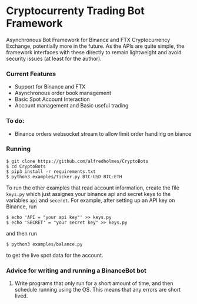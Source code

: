# Cryptocurrenty Trading Bot Framework
Asynchronous Bot Framework for Binance and FTX Cryptocurrency Exchange, potentially more in the future. As the APIs are quite simple, the framework interfaces with these directly to remain lightweight and avoid security issues (at least for the author).


### Current Features
- Support for Binance and FTX
- Asynchronous order book management
- Basic Spot Account Interaction
- Account management and Basic useful trading

### To do:
- Binance orders websocket stream to allow limit order handling on biance


### Running
	$ git clone https://github.com/alfredholmes/CryptoBots
	$ cd CryptoBots
	$ pip3 install -r requirements.txt
	$ python3 examples/ticker.py BTC-USD BTC-ETH

To run the other examples that read account information, create the file `keys.py` which just assignes your binance api and secret keys to the variables `api` and `seceret`. For example, after setting up an API key on Binance, run

	$ echo 'API = "your api key"' >> keys.py
	$ echo 'SECRET' = "your secret key" >> keys.py

and then run

	$ python3 examples/balance.py

to get the live spot data for the account.

### Advice for writing and running a BinanceBot bot

1. Write programs that only run for a short amount of time, and then schedule running using the OS. This means that any errors are short lived.


